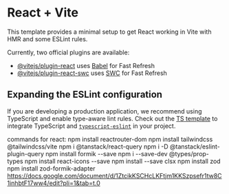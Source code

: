 # React + Vite

This template provides a minimal setup to get React working in Vite with HMR and some ESLint rules.

Currently, two official plugins are available:

- [@vitejs/plugin-react](https://github.com/vitejs/vite-plugin-react/blob/main/packages/plugin-react/README.md) uses [Babel](https://babeljs.io/) for Fast Refresh
- [@vitejs/plugin-react-swc](https://github.com/vitejs/vite-plugin-react-swc) uses [SWC](https://swc.rs/) for Fast Refresh

## Expanding the ESLint configuration

If you are developing a production application, we recommend using TypeScript and enable type-aware lint rules. Check out the [TS template](https://github.com/vitejs/vite/tree/main/packages/create-vite/template-react-ts) to integrate TypeScript and [`typescript-eslint`](https://typescript-eslint.io) in your project.





commands for react:
npm install reactrouter-dom
npm install tailwindcss @tailwindcss/vite
npm i @tanstack/react-query
npm i -D @tanstack/eslint-plugin-query
npm install formik --save
npm i --save-dev @types/prop-types
npm install react-icons --save
npm install --save clsx
npm install zod
npm install zod-formik-adapter
https://docs.google.com/document/d/1ZtcikKSCHcLKFtjm1KKSzpsefr1tw8C1inhbtF17ww4/edit?pli=1&tab=t.0




